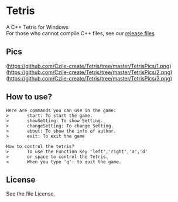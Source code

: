 # Tetris
A C++ Tetris for Windows  
For those who cannot compile C++ files, see our [release files](https://github.com/Czile-create/Tetris/releases)

## Pics
(https://github.com/Czile-create/Tetris/tree/master/TetrisPics/1.png)  
(https://github.com/Czile-create/Tetris/tree/master/TetrisPics/2.png)  
(https://github.com/Czile-create/Tetris/tree/master/TetrisPics/3.png)  

## How to use?
```
Here are commands you can use in the game:
>       start: To start the game.
>       showSetting: To show Setting.
>       changeSetting: To change Setting.
>       about: To show the info of author.
>       exit: To exit the game

How to control the tetris?
>       To use the Function Key 'left','right','a','d'
>       or space to control the Tetris.
>       When you type 'q': to quit the game.
```

## License
See the file License.

